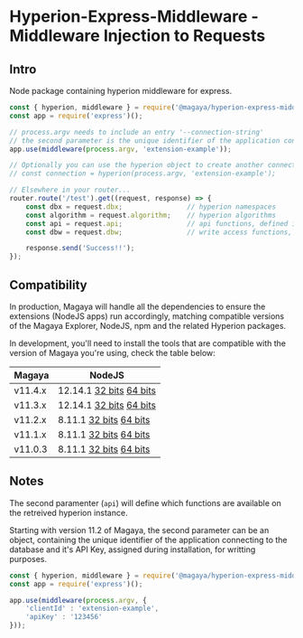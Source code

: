 # Hyperion-Express-Middleware - Middleware Injection to Requests

## Intro
Node package containing hyperion middleware for express.

```js
const { hyperion, middleware } = require('@magaya/hyperion-express-middleware');
const app = require('express')();

// process.argv needs to include an entry '--connection-string'
// the second parameter is the unique identifier of the application connecting to the database
app.use(middleware(process.argv, 'extension-example'));

// Optionally you can use the hyperion object to create another connection: 
// const connection = hyperion(process.argv, 'extension-example');

// Elsewhere in your router...
router.route('/test').get((request, response) => {
    const dbx = request.dbx;                // hyperion namespaces
    const algorithm = request.algorithm;    // hyperion algorithms
    const api = request.api;                // api functions, defined if an API was requested
    const dbw = request.dbw;                // write access functions, save and edit

    response.send('Success!!');
});
```


## Compatibility

In production, Magaya will handle all the dependencies to ensure the extensions (NodeJS apps) run accordingly, matching compatible versions of the Magaya Explorer, NodeJS, npm and the related Hyperion packages.

In development, you'll need to install the tools that are compatible with the version of Magaya you're using, check the table below:

| Magaya        | NodeJS        |
| ------------- | ------------- |
| v11.4.x      | 12.14.1 [32 bits](https://nodejs.org/dist/v12.14.1/node-v12.14.1-x86.msi) [64 bits](https://nodejs.org/dist/v12.14.1/node-v12.14.1-x64.msi)  |
| v11.3.x      | 12.14.1 [32 bits](https://nodejs.org/dist/v12.14.1/node-v12.14.1-x86.msi) [64 bits](https://nodejs.org/dist/v12.14.1/node-v12.14.1-x64.msi)  |
| v11.2.x       | 8.11.1 [32 bits](https://nodejs.org/dist/v8.11.1/node-v8.11.1-x86.msi) [64 bits](https://nodejs.org/dist/v8.11.1/node-v8.11.1-x64.msi)  |
| v11.1.x       | 8.11.1 [32 bits](https://nodejs.org/dist/v8.11.1/node-v8.11.1-x86.msi) [64 bits](https://nodejs.org/dist/v8.11.1/node-v8.11.1-x64.msi)  |
| v11.0.3       | 8.11.1 [32 bits](https://nodejs.org/dist/v8.11.1/node-v8.11.1-x86.msi) [64 bits](https://nodejs.org/dist/v8.11.1/node-v8.11.1-x64.msi)  |

## Notes
The second paramenter (`api`) will define which functions are available on the retreived hyperion instance.

Starting with version 11.2 of Magaya, the second parameter can be an object, containing the unique identifier of the application connecting to the database and it's API Key, assigned during installation, for writting purposes.

```js
const { hyperion, middleware } = require('@magaya/hyperion-express-middleware');
const app = require('express')();

app.use(middleware(process.argv, {
    'clientId' : 'extension-example',
    'apiKey' : '123456'
}));
```
